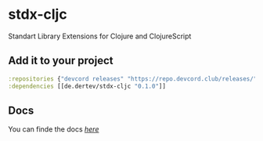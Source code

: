 # stdx-cljc

Standart Library Extensions for Clojure and ClojureScript

## Add it to your project
```clj
:repositories {"devcord releases" "https://repo.devcord.club/releases/"}
:dependencies [[de.dertev/stdx-cljc "0.1.0"]]
```

## Docs
You can finde the docs *[here](https://stdx-cljc.dertev.de)*